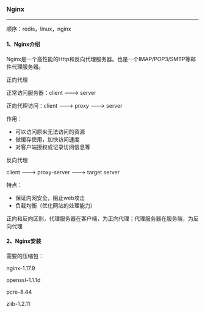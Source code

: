### Nginx

<hr>



顺序：redis，linux，nginx



#### 1、Nginx介绍

Nginx是一个高性能的Http和反向代理服务器。也是一个IMAP/POP3/SMTP等邮件代理服务器。



正向代理

正常访问服务器：client ---> server

正向代理访问：client ---> proxy ---> server

作用：

+ 可以访问原来无法访问的资源
+ 做缓存使用，加快访问速度
+ 对客户端授权或记录访问信息等



反向代理

client ---> proxy-server ---> target server

特点：

+ 保证内网安全，阻止web攻击
+ 负载均衡（优化网站的处理能力）



正向和反向区别，代理服务器在客户端，为正向代理；代理服务器在服务端，为反向代理



#### 2、Nginx安装

需要的压缩包：

nginx-1.17.9

openssl-1.1.1d

pcre-8.44

zlib-1.2.11

